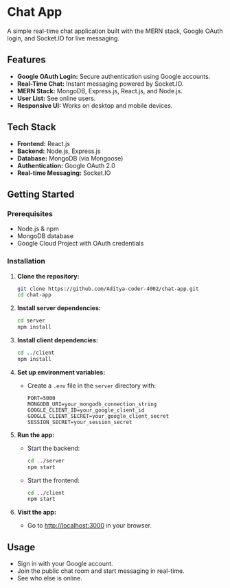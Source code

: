 # Chat App

A simple real-time chat application built with the MERN stack, Google OAuth login, and Socket.IO for live messaging.

## Features

- **Google OAuth Login:** Secure authentication using Google accounts.
- **Real-Time Chat:** Instant messaging powered by Socket.IO.
- **MERN Stack:** MongoDB, Express.js, React.js, and Node.js.
- **User List:** See online users.
- **Responsive UI:** Works on desktop and mobile devices.

## Tech Stack

- **Frontend:** React.js
- **Backend:** Node.js, Express.js
- **Database:** MongoDB (via Mongoose)
- **Authentication:** Google OAuth 2.0
- **Real-time Messaging:** Socket.IO

## Getting Started

### Prerequisites

- Node.js & npm
- MongoDB database
- Google Cloud Project with OAuth credentials

### Installation

1. **Clone the repository:**
   ```bash
   git clone https://github.com/Aditya-coder-4002/chat-app.git
   cd chat-app
   ```

2. **Install server dependencies:**
   ```bash
   cd server
   npm install
   ```

3. **Install client dependencies:**
   ```bash
   cd ../client
   npm install
   ```

4. **Set up environment variables:**

   - Create a `.env` file in the `server` directory with:
     ```
     PORT=5000
     MONGODB_URI=your_mongodb_connection_string
     GOOGLE_CLIENT_ID=your_google_client_id
     GOOGLE_CLIENT_SECRET=your_google_client_secret
     SESSION_SECRET=your_session_secret
     ```

5. **Run the app:**

   - Start the backend:
     ```bash
     cd ../server
     npm start
     ```
   - Start the frontend:
     ```bash
     cd ../client
     npm start
     ```

6. **Visit the app:**
   - Go to [http://localhost:3000](http://localhost:5000) in your browser.

## Usage

- Sign in with your Google account.
- Join the public chat room and start messaging in real-time.
- See who else is online.


#

